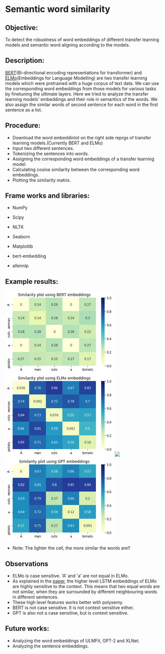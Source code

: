 # Semantic word similarity

## Objective:
 To detect the robustness of word embeddings of different transfer learning models and semantic word aligning according to the models.
 
## Description:
 [BERT](https://arxiv.org/pdf/1810.04805.pdf)(Bi-directional encoding representations for transformer) and [ELMo](https://arxiv.org/pdf/1802.05365.pdf)(Embeddings for Language Modelling) are two transfer learning models which were pretrained with a huge corpus of text data. We can use the corresponding word embeddings from those models for various tasks by finetuning the ultimate layers.
  Here we tried to analyze the transfer learning models' embeddings and their role in semantics of the words. We also assign the similar words of second sentence for each word in the first sentence as a list.
 
## Procedure:
* Download the word embeddinlot on the right side reprgs of transfer learning models.(Currently BERT and ELMo)
* Input two different sentences.
* Tokenizing the sentences into words.
* Assigning the corresponding word embeddings of a transfer learning model.
* Calculating cosine similarity between the corresponding word embeddings.
* Plotting the similarity matrix.

## Frame works and libraries:
* NumPy
* Scipy
* NLTK
* Seaborn
* Matplotlib

* bert-embedding
* allennlp

## Example results:

![](results/bert_similarity_matrix.jpg) ![](results/elmo_similarity_matrix.jpg) ![](results/elmo_syntax_based_similarity_matrix.jpg) ![](results/gpt_similarity_matrix.jpg)

* Note: The lighter the cell, the more similar the words are!!

## Observations
* ELMo is case sensitive. 'A' and 'a' are not equal in ELMo.
* As explained in the [paper](https://arxiv.org/pdf/1802.05365.pdf), the higher level LSTM embeddings of ELMo are highly sensitive to the context. This means that two equal words are not similar, when they are surrounded by different neighbouring words in different sentences.
* These high level features works better with polysemy.
* BERT is not case sensitive. It is not context sensitive either.
* GPT is also not a case sensitive, but is context sensitive.

## Future works:
* Analyzing the word embeddings of ULMFit, GPT-2 and XLNet.
* Analyzing the sentence embeddings.

